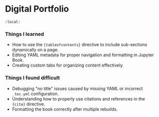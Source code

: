 # Digital Portfolio
```{contents}
:local:
```
### Things I learned 

- How to use the `{tableofcontents}` directive to include sub-sections dynamically on a page.
- Editing YAML metadata for proper navigation and formatting in Jupyter Book.
- Creating custom tabs for organizing content effectively.

### Things I found difficult 

- Debugging "no title" issues caused by missing YAML or incorrect `_toc.yml` configuration.
- Understanding how to properly use citations and references in the `{cite}` directive.
- Formatting the book correctly after multiple rebuilds.









